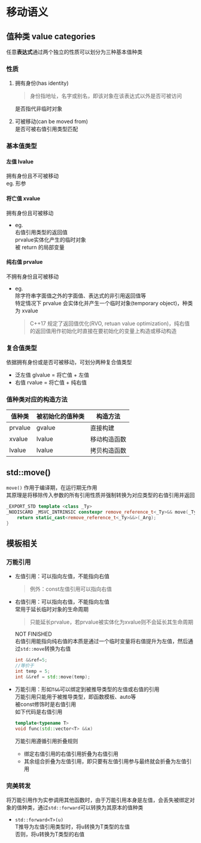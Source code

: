 # 移动语义  

## 值种类 value categories  

任意**表达式**通过两个独立的性质可以划分为三种基本值种类  

### 性质  

1. 拥有身份(has identity)  
    > 身份指地址，名字或别名，即该对象在该表达式以外是否可被访问

    是否指代非临时对象  
2. 可被移动(can be moved from)  
    是否可被右值引用类型匹配  

### 基本值类型

#### 左值 lvalue  

拥有身份且不可被移动  
eg. 形参

#### 将亡值 xvalue

拥有身份且可被移动  

- eg.  
    右值引用类型的返回值  
    prvalue实体化产生的临时对象  
    被 return 的局部变量

#### 纯右值 prvalue  

不拥有身份且可被移动  

- eg.  
    除字符串字面值之外的字面值、表达式的非引用返回值等  
    特定情况下 prvalue 会实体化并产生一个临时对象(temporary object)，种类为 xvalue  
    > C++17 规定了返回值优化(RVO, retuan value optimization)，纯右值的返回值用作初始化时直接在要初始化的变量上构造或移动构造  

### 复合值类型

依据拥有身份或是否可被移动，可划分两种复合值类型

- 泛左值 glvalue = 将亡值 + 左值
- 右值 rvalue = 将亡值 + 纯右值

### 值种类对应的构造方法  
  
|值种类|被初始化的值种类|构造方法|
|-|-|-|
|prvalue|gvalue|直接构建|
|xvalue|lvalue|移动构造函数|
|lvalue|lvalue|拷贝构造函数|

## std::move()  

`move()` 作用于编译期，在运行期无作用  
其原理是将移除传入参数的所有引用性质并强制转换为对应类型的右值引用并返回

```cpp
_EXPORT_STD template <class _Ty>
_NODISCARD _MSVC_INTRINSIC constexpr remove_reference_t<_Ty>&& move(_Ty&& _Arg) noexcept {
    return static_cast<remove_reference_t<_Ty>&&>(_Arg);
}
```

## 模板相关

### 万能引用

- 左值引用：可以指向左值，不能指向右值

  > 例外：const左值引用可以指向右值  

- 右值引用：可以指向右值，不能指向左值  
  常用于延长临时对象的生命周期  
  > 只能延长prvalue，若prvalue被实体化为xvalue则不会延长其生命周期

  NOT FINISHED  
  右值引用能指向纯右值的本质是通过一个临时变量将右值提升为左值，然后通过`std::move`转换为右值  

    ```cpp
    int &&ref=5;
    //等价于
    int temp = 5;
    int &&ref = std::move(temp);
    ```

- 万能引用：形如`T&&`可以绑定到被推导类型的左值或右值的引用  
  万能引用只能用于被推导类型，即函数模板、auto等  
  被const修饰时是右值引用  
  如下代码是右值引用

  ```cpp
  template<typename T>
  void func(std::vector<T> &&x)
  ```

  万能引用遵循引用折叠规则
  - 绑定右值引用的右值引用折叠为右值引用  
  - 其余组合折叠为左值引用，即只要有左值引用参与最终就会折叠为左值引用  

### 完美转发

将万能引用作为实参调用其他函数时，由于万能引用本身是左值，会丢失被绑定对象的值种类，通过`std::forward`可以转换为其原本的值种类  

- `std::forward<T>(u)`  
  T推导为左值引用类型时，将u转换为T类型的左值  
  否则，将u转换为T类型的右值
